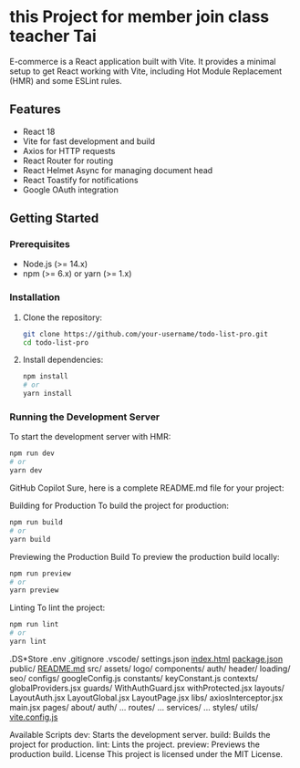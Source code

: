 # this Project for member join class teacher Tai

E-commerce is a React application built with Vite. It provides a minimal setup to get React working with Vite, including Hot Module Replacement (HMR) and some ESLint rules.

## Features

- React 18
- Vite for fast development and build
- Axios for HTTP requests
- React Router for routing
- React Helmet Async for managing document head
- React Toastify for notifications
- Google OAuth integration

## Getting Started

### Prerequisites

- Node.js (>= 14.x)
- npm (>= 6.x) or yarn (>= 1.x)

### Installation

1. Clone the repository:

   ```sh
   git clone https://github.com/your-username/todo-list-pro.git
   cd todo-list-pro
   ```

2. Install dependencies:
   ```sh
   npm install
   # or
   yarn install
   ```

### Running the Development Server

To start the development server with HMR:

```sh
npm run dev
# or
yarn dev
```

GitHub Copilot
Sure, here is a complete README.md file for your project:

Building for Production
To build the project for production:

```sh
npm run build
# or
yarn build
```

Previewing the Production Build
To preview the production build locally:

```sh
npm run preview
# or
yarn preview

```

Linting
To lint the project:

```sh
npm run lint
# or
yarn lint
```

.DS*Store
.env
.gitignore
.vscode/
settings.json
[index.html](http://\_vscodecontentref*/1)
[package.json](http://_vscodecontentref_/2)
public/
[README.md](http://_vscodecontentref_/3)
src/
assets/
logo/
components/
auth/
header/
loading/
seo/
configs/
googleConfig.js
constants/
keyConstant.js
contexts/
globalProviders.jsx
guards/
WithAuthGuard.jsx
withProtected.jsx
layouts/
LayoutAuth.jsx
LayoutGlobal.jsx
LayoutPage.jsx
libs/
axiosInterceptor.jsx
main.jsx
pages/
about/
auth/
...
routes/
...
services/
...
styles/
utils/
[vite.config.js](http://_vscodecontentref_/4)

Available Scripts
dev: Starts the development server.
build: Builds the project for production.
lint: Lints the project.
preview: Previews the production build.
License
This project is licensed under the MIT License.
